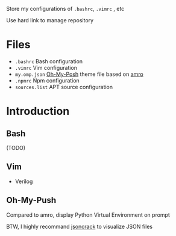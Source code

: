 Store my configurations of `.bashrc`, `.vimrc` , etc

Use hard link to manage repository

# Files

- `.bashrc` Bash configuration 
- `.vimrc` Vim configuration
- `my.omp.json` [Oh-My-Posh](https://github.com/jandedobbeleer/oh-my-posh) theme file based on [amro](https://github.com/JanDeDobbeleer/oh-my-posh/blob/main/themes/amro.omp.json) 
- `.npmrc` Npm configuration
- `sources.list` APT source configuration

# Introduction

## Bash

(TODO)

## Vim

- Verilog 

## Oh-My-Push

Compared to amro, display Python Virtual Environment on prompt

BTW, I highly recommand [jsoncrack](https://github.com/AykutSarac/jsoncrack.com) to visualize JSON files
